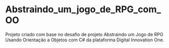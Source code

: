 # Abstraindo_um_jogo_de_RPG_com_OO
Projeto criado com base no desafio de projeto  Abstraindo um Jogo de RPG Usando Orientação a Objetos com C# da plataforma Digital Innovation One.
